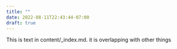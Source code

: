 ```yaml
---
title: ""
date: 2022-08-11T22:43:44-07:00
draft: true
---
```

This is text in content/_index.md. it is overlapping with other things
